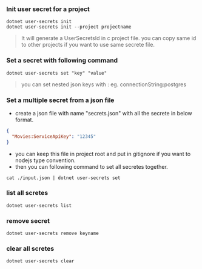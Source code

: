 ### Init user secret for a project

```shell
dotnet user-secrets init
dotnet user-secrets init --project projectname
```

> It will generate a UserSecretsId in c project file. you can copy same id to other projects if you want to use same secrete file.

### Set a secret with following command

```shell
dotnet user-secrets set "key" "value"
```

> you can set nested json keys with : eg. connectionString:postgres

### Set a multiple secret from a json file

- create a json file with name "secrets.json" with all the secrete in below format.

```json
{
  "Movies:ServiceApiKey": "12345"
}
```

- you can keep this file in project root and put in gitignore if you want to nodejs type convention.
- then you can following command to set all secretes together.

```shell
cat ./input.json | dotnet user-secrets set
```

### list all scretes

```shell
dotnet user-secrets list
```

### remove secret

```shell
dotnet user-secrets remove keyname
```

### clear all scretes

```shell
dotnet user-secrets clear
```
